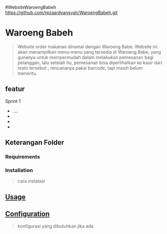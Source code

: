 #WebsiteWaroengBabeh
https://github.com/rezaardyansyah/WaroengBabeh.git

# Waroeng Babeh
> Website order makanan dinamai dengan Waroeng Babe. Website ini akan menampilkan menu-menu yang tersedia di Waroeng Babe, yang gunanya untuk mempermudah dalam melakukan pemesanan bagi pelanggan,
lalu setelah itu, pemesanan bisa diperlihatkan ke kasir dari resto tersebut , rencananya pakai barcode, tapi masih belum menentu.

## featur
Sprint 1
* ....
* 
* 
* 

## Keterangan Folder
>


### Requirements


### Installation
> cara instalasi

## [Usage](#usage)
> 


## [Configuration](#configuration)
> konfigurasi yang dibutuhkan jika ada


